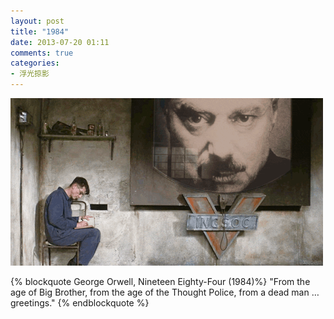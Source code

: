 ```yaml
---
layout: post
title: "1984"
date: 2013-07-20 01:11
comments: true
categories: 
- 浮光掠影
---
```


![1984](/downloads/images/1984.gif "Don't touch me...")

{% blockquote George Orwell, Nineteen Eighty-Four (1984)%}
"From the age of Big Brother, from the age of the Thought Police, from a dead man … greetings."
{% endblockquote %}
